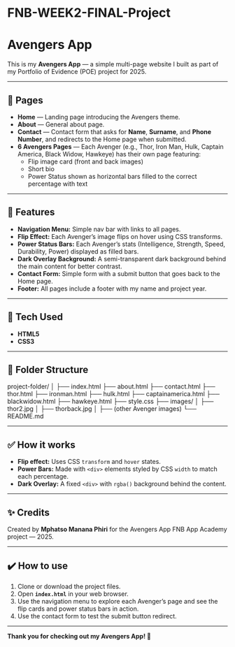 # FNB-WEEK2-FINAL-Project

# Avengers App

This is my **Avengers App** — a simple multi-page website I built as part of my Portfolio of Evidence (POE) project for 2025.

---

## 📄 Pages

- **Home** — Landing page introducing the Avengers theme.
- **About** — General about page.
- **Contact** — Contact form that asks for **Name**, **Surname**, and **Phone Number**, and redirects to the Home page when submitted.
- **6 Avengers Pages** — Each Avenger (e.g., Thor, Iron Man, Hulk, Captain America, Black Widow, Hawkeye) has their own page featuring:
  - Flip image card (front and back images)
  - Short bio
  - Power Status shown as horizontal bars filled to the correct percentage with text

---

## 🎨 Features

- **Navigation Menu:** Simple nav bar with links to all pages.
- **Flip Effect:** Each Avenger’s image flips on hover using CSS transforms.
- **Power Status Bars:** Each Avenger’s stats (Intelligence, Strength, Speed, Durability, Power) displayed as filled bars.
- **Dark Overlay Background:** A semi-transparent dark background behind the main content for better contrast.
- **Contact Form:** Simple form with a submit button that goes back to the Home page.
- **Footer:** All pages include a footer with my name and project year.

---

## 🧩 Tech Used

- **HTML5**
- **CSS3**

---

## 📂 Folder Structure

project-folder/
│
├── index.html
├── about.html
├── contact.html
├── thor.html
├── ironman.html
├── hulk.html
├── captainamerica.html
├── blackwidow.html
├── hawkeye.html
├── style.css
├── images/
│ ├── thor2.jpg
│ ├── thorback.jpg
│ ├── (other Avenger images)
└── README.md

---

## ✅ How it works

- **Flip effect:** Uses CSS `transform` and `hover` states.
- **Power Bars:** Made with `<div>` elements styled by CSS `width` to match each percentage.
- **Dark Overlay:** A fixed `<div>` with `rgba()` background behind the content.

---

## ✨ Credits

Created by **Mphatso Manana Phiri** for the Avengers App FNB App Academy project — 2025.

---

## ✔️ How to use

1. Clone or download the project files.
2. Open **`index.html`** in your web browser.
3. Use the navigation menu to explore each Avenger’s page and see the flip cards and power status bars in action.
4. Use the contact form to test the submit button redirect.

---

**Thank you for checking out my Avengers App! 🚀**
